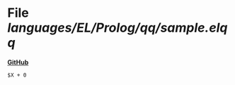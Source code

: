 # File _languages/EL/Prolog/qq/sample.elqq_
**[GitHub](https://github.com/softlang/yas/blob/master/languages/EL/Prolog/qq/sample.elqq)**
```
$X + 0

```
